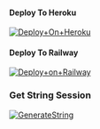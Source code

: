 #### Deploy To Heroku

[![Deploy+On+Heroku](https://www.herokucdn.com/deploy/button.svg)](https://heroku.com/deploy?template=https://github.com/saifalisew1508/MusicPlayerBot)


#### Deploy To Railway

[![Deploy+on+Railway](https://railway.app/button.svg)](https://railway.app/new/template?template=https://github.com/saifalisew1508/MusicPlayerBot&envs=API_ID,API_HASH,BOT_TOKEN,STRING_SESSION)

### Get String Session

[![GenerateString](https://img.shields.io/badge/Telegram-2CA5E0?style=for-the-badge&logo=telegram&logoColor=black)](https://t.me/YukkiStringBot)
